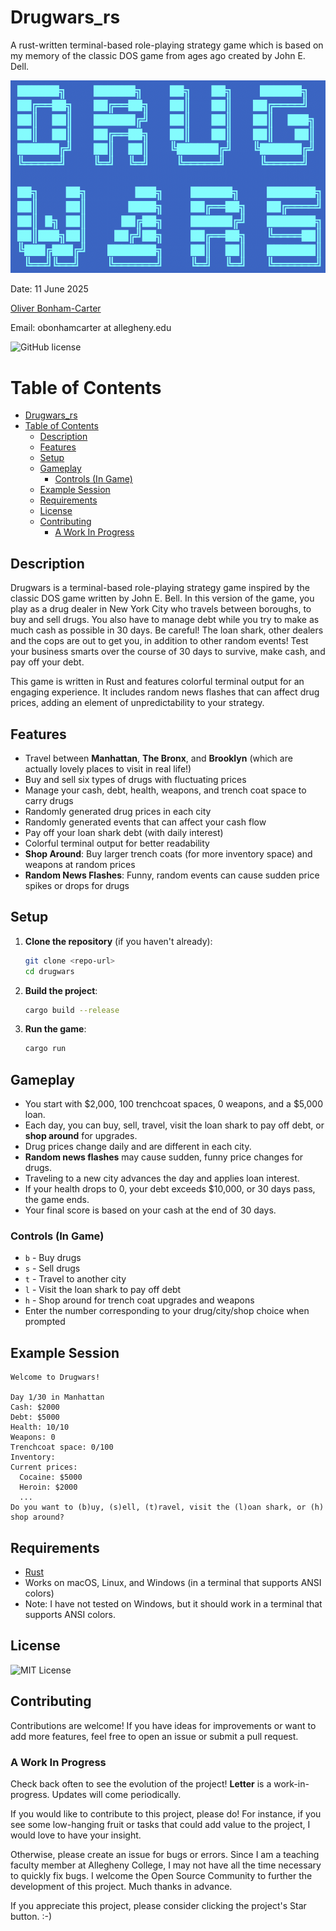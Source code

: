 # Drugwars_rs

A rust-written terminal-based role-playing strategy game which is based on my memory of the classic DOS game from ages ago created by John E. Dell.

![logo](graphics/drugwars_logo.png)

Date: 11 June 2025

[Oliver Bonham-Carter](https://www.oliverbonhamcarter.com/)

Email: obonhamcarter at allegheny.edu

![GitHub license](https://img.shields.io/bower/l/bootstrap)

# Table of Contents
- [Drugwars\_rs](#drugwars_rs)
- [Table of Contents](#table-of-contents)
  - [Description](#description)
  - [Features](#features)
  - [Setup](#setup)
  - [Gameplay](#gameplay)
    - [Controls (In Game)](#controls-in-game)
  - [Example Session](#example-session)
  - [Requirements](#requirements)
  - [License](#license)
  - [Contributing](#contributing)
    - [A Work In Progress](#a-work-in-progress)


## Description

Drugwars is a terminal-based role-playing strategy game inspired by the classic DOS game written by John E. Bell. In this version of the game, you play as a drug dealer in New York City who travels between boroughs, to buy and sell drugs. You also have to manage debt while you try to make as much cash as possible in 30 days. Be careful! The loan shark, other dealers and the cops are out to get you, in addition to other random events! Test your business smarts over the course of 30 days to survive, make cash, and pay off your debt. 

This game is written in Rust and features colorful terminal output for an engaging experience. It includes random news flashes that can affect drug prices, adding an element of unpredictability to your strategy.

## Features

- Travel between **Manhattan**, **The Bronx**, and **Brooklyn** (which are actually lovely places to visit in real life!)
- Buy and sell six types of drugs with fluctuating prices
- Manage your cash, debt, health, weapons, and trench coat space to carry drugs
- Randomly generated drug prices in each city
- Randomly generated events that can affect your cash flow
- Pay off your loan shark debt (with daily interest)
- Colorful terminal output for better readability
- **Shop Around**: Buy larger trench coats (for more inventory space) and weapons at random prices
- **Random News Flashes**: Funny, random events can cause sudden price spikes or drops for drugs

## Setup

1. **Clone the repository** (if you haven't already):

   ```zsh
   git clone <repo-url>
   cd drugwars
   ```

2. **Build the project**:

   ```zsh
   cargo build --release
   ```

3. **Run the game**:

   ```zsh
   cargo run
   ```

## Gameplay

- You start with $2,000, 100 trenchcoat spaces, 0 weapons, and a $5,000 loan.
- Each day, you can buy, sell, travel, visit the loan shark to pay off debt, or **shop around** for upgrades.
- Drug prices change daily and are different in each city.
- **Random news flashes** may cause sudden, funny price changes for drugs.
- Traveling to a new city advances the day and applies loan interest.
- If your health drops to 0, your debt exceeds $10,000, or 30 days pass, the game ends.
- Your final score is based on your cash at the end of 30 days.

### Controls (In Game)

- `b` - Buy drugs
- `s` - Sell drugs
- `t` - Travel to another city
- `l` - Visit the loan shark to pay off debt
- `h` - Shop around for trench coat upgrades and weapons
- Enter the number corresponding to your drug/city/shop choice when prompted

## Example Session

```text
Welcome to Drugwars!

Day 1/30 in Manhattan
Cash: $2000
Debt: $5000
Health: 10/10
Weapons: 0
Trenchcoat space: 0/100
Inventory:
Current prices:
  Cocaine: $5000
  Heroin: $2000
  ...
Do you want to (b)uy, (s)ell, (t)ravel, visit the (l)oan shark, or (h) shop around?
```

## Requirements

- [Rust](https://www.rust-lang.org/tools/install)
- Works on macOS, Linux, and Windows (in a terminal that supports ANSI colors)
 - Note: I have not tested on Windows, but it should work in a terminal that supports ANSI colors.

## License

![MIT License](https://img.shields.io/bower/l/bootstrap)

## Contributing

Contributions are welcome! If you have ideas for improvements or want to add more features, feel free to open an issue or submit a pull request.

### A Work In Progress

Check back often to see the evolution of the project! **Letter** is a work-in-progress. Updates will come periodically.

If you would like to contribute to this project, please do! For instance, if you see some low-hanging fruit or tasks that could add value to the project, I would love to have your insight.

Otherwise, please create an issue for bugs or errors. Since I am a teaching faculty member at Allegheny College, I may not have all the time necessary to quickly fix bugs. I welcome the Open Source Community to further the development of this project. Much thanks in advance.

If you appreciate this project, please consider clicking the project's Star button. :-)

